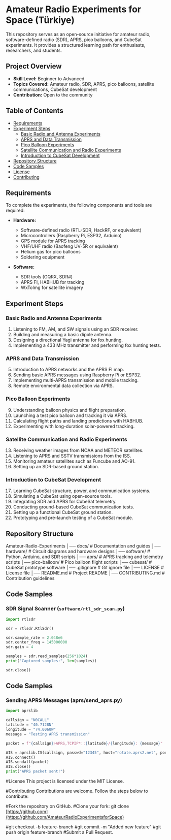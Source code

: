 # Amateur Radio Experiments for Space (Türkiye)

This repository serves as an open-source initiative for amateur radio, software-defined radio (SDR), APRS, pico balloons, and CubeSat experiments. It provides a structured learning path for enthusiasts, researchers, and students.  

## Project Overview

- **Skill Level:** Beginner to Advanced  
- **Topics Covered:** Amateur radio, SDR, APRS, pico balloons, satellite communications, CubeSat development  
- **Contribution:** Open to the community  

## Table of Contents

- [Requirements](#requirements)  
- [Experiment Steps](#experiment-steps)  
  - [Basic Radio and Antenna Experiments](#basic-radio-and-antenna-experiments)  
  - [APRS and Data Transmission](#aprs-and-data-transmission)  
  - [Pico Balloon Experiments](#pico-balloon-experiments)  
  - [Satellite Communication and Radio Experiments](#satellite-communication-and-radio-experiments)  
  - [Introduction to CubeSat Development](#introduction-to-cubesat-development)  
- [Repository Structure](#repository-structure)  
- [Code Samples](#code-samples)  
- [License](#license)  
- [Contributing](#contributing)  

## Requirements

To complete the experiments, the following components and tools are required:

- **Hardware:**
  - Software-defined radio (RTL-SDR, HackRF, or equivalent)  
  - Microcontrollers (Raspberry Pi, ESP32, Arduino)  
  - GPS module for APRS tracking  
  - VHF/UHF radio (Baofeng UV-5R or equivalent)  
  - Helium gas for pico balloons  
  - Soldering equipment  

- **Software:**
  - SDR tools (GQRX, SDR#)  
  - APRS FI, HABHUB for tracking  
  - WxToImg for satellite imagery  

## Experiment Steps

### Basic Radio and Antenna Experiments

1. Listening to FM, AM, and SW signals using an SDR receiver.  
2. Building and measuring a basic dipole antenna.  
3. Designing a directional Yagi antenna for fox hunting.  
4. Implementing a 433 MHz transmitter and performing fox hunting tests.  

### APRS and Data Transmission

5. Introduction to APRS networks and the APRS FI map.  
6. Sending basic APRS messages using Raspberry Pi or ESP32.  
7. Implementing multi-APRS transmission and mobile tracking.  
8. Remote environmental data collection via APRS.  

### Pico Balloon Experiments

9. Understanding balloon physics and flight preparation.  
10. Launching a test pico balloon and tracking it via APRS.  
11. Calculating flight paths and landing predictions with HABHUB.  
12. Experimenting with long-duration solar-powered tracking.  

### Satellite Communication and Radio Experiments

13. Receiving weather images from NOAA and METEOR satellites.  
14. Listening to APRS and SSTV transmissions from the ISS.  
15. Monitoring amateur satellites such as Funcube and AO-91.  
16. Setting up an SDR-based ground station.  

### Introduction to CubeSat Development

17. Learning CubeSat structure, power, and communication systems.  
18. Simulating a CubeSat using open-source tools.  
19. Integrating SDR and APRS for CubeSat telemetry.  
20. Conducting ground-based CubeSat communication tests.  
21. Setting up a functional CubeSat ground station.  
22. Prototyping and pre-launch testing of a CubeSat module.  

## Repository Structure

Amateur-Radio-Experiments
│── docs/ # Documentation and guides
│── hardware/ # Circuit diagrams and hardware designs
│── software/ # Python, Arduino, and SDR scripts
│── aprs/ # APRS tracking and telemetry scripts
│── pico-balloon/ # Pico balloon flight scripts
│── cubesat/ # CubeSat prototype software
│── .gitignore # Git ignore file
│── LICENSE # License file
│── README.md # Project README
│── CONTRIBUTING.md # Contribution guidelines


## Code Samples

### SDR Signal Scanner (`software/rtl_sdr_scan.py`)

```python
import rtlsdr

sdr = rtlsdr.RtlSdr()

sdr.sample_rate = 2.048e6  
sdr.center_freq = 145000000  
sdr.gain = 4  

samples = sdr.read_samples(256*1024)
print("Captured samples:", len(samples))

sdr.close()
```
## Code Samples

### Sending APRS Messages (aprs/send_aprs.py)

```python
import aprslib

callsign = "N0CALL"
latitude = "40.7128N"
longitude = "74.0060W"
message = "Testing APRS transmission"

packet = f"{callsign}>APRS,TCPIP*::{latitude}/{longitude}: {message}"

AIS = aprslib.IS(callsign, passwd="12345", host="rotate.aprs2.net", port=14580)
AIS.connect()
AIS.sendall(packet)
AIS.close()
print("APRS packet sent!")
```

#License
This project is licensed under the MIT License.

#Contributing
Contributions are welcome. Follow the steps below to contribute:

#Fork the repository on GitHub.
#Clone your fork:
git clone [https://github.com](https://github.com/AmateurRadioExperimentsforSpace)


#git checkout -b feature-branch
#git commit -m "Added new feature"
#git push origin feature-branch
#Submit a Pull Request.




